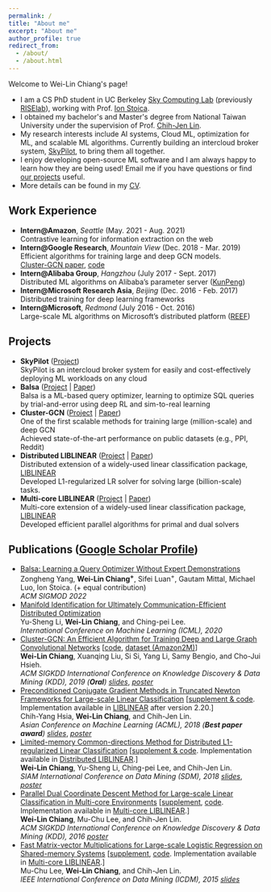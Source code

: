 ```yaml
---
permalink: /
title: "About me"
excerpt: "About me"
author_profile: true
redirect_from: 
  - /about/
  - /about.html
---
```


Welcome to Wei-Lin Chiang's page!

* I am a CS PhD student in UC Berkeley [Sky Computing Lab](https://sky.cs.berkeley.edu/) (previously [RISElab](https://rise.cs.berkeley.edu/)), working with Prof. [Ion Stoica](http://people.eecs.berkeley.edu/~istoica/).
* I obtained my bachelor's and Master's degree from National Taiwan University under the supervision of Prof. [Chih-Jen Lin](https://scholar.google.com/citations?user=SLMkts8AAAAJ&hl=en).
* My research interests include AI systems, Cloud ML, optimization for ML, and scalable ML algorithms. Currently building an intercloud broker system, [SkyPilot](https://github.com/skypilot-org/skypilot), to bring them all together.
* I enjoy developing open-source ML software and I am always happy to learn how they are being used! Email me if you have questions or find [our projects](#Projects) useful.
* More details can be found in my [CV](https://infwinston.github.io/files/docs/CV.pdf).

## Work Experience

- **Intern@Amazon**, *Seattle* (May. 2021 - Aug. 2021)  
  Contrastive learning for information extraction on the web
- **Intern@Google Research**, *Mountain View* (Dec. 2018 - Mar. 2019)  
  Efficient algorithms for training large and deep GCN models.  
  [Cluster-GCN paper](https://arxiv.org/abs/1905.07953), [code](https://github.com/google-research/google-research/tree/master/cluster_gcn)
- **Intern@Alibaba Group**, *Hangzhou* (July 2017 - Sept. 2017)  
  Distributed ML algorithms on Alibaba’s parameter server ([KunPeng](https://www.kdd.org/kdd2017/papers/view/kunpeng-parameter-server-based-distributed-learning-systems-and-its-applica))
- **Intern@Microsoft Research Asia**, *Beijing* (Dec. 2016 - Feb. 2017)  
  Distributed training for deep learning frameworks
- **Intern@Microsoft**, *Redmond* (July 2016 - Oct. 2016)  
  Large-scale ML algorithms on Microsoft’s distributed platform ([REEF](https://reef.apache.org/))

## <a name="Projects"></a> Projects


- **SkyPilot** ([Project](https://github.com/skypilot-org/skypilot))  
  SkyPilot is an intercloud broker system for easily and cost-effectively deploying ML workloads on any cloud
- **Balsa** ([Project](https://github.com/balsa-project/balsa) | [Paper](https://arxiv.org/abs/2201.01441))  
  Balsa is a ML-based query optimizer, learning to optimize SQL queries by trial-and-error using deep RL and sim-to-real learning
- **Cluster-GCN** ([Project](https://github.com/google-research/google-research/tree/master/cluster_gcn) | [Paper](https://arxiv.org/abs/1905.07953))  
  One of the first scalable methods for training large (million-scale) and deep GCN  
  Achieved state-of-the-art performance on public datasets (e.g., PPI, Reddit)
- **Distributed LIBLINEAR** ([Project](https://www.csie.ntu.edu.tw/~cjlin/libsvmtools/distributed-liblinear/) | [Paper](https://epubs.siam.org/doi/pdf/10.1137/1.9781611975321.57))  
  Distributed extension of a widely-used linear classification package, [LIBLINEAR](https://github.com/cjlin1/liblinear)  
  Developed L1-regularized LR solver for solving large (billion-scale) tasks.
- **Multi-core LIBLINEAR** ([Project](https://github.com/cjlin1/liblinear) | [Paper](https://dl.acm.org/doi/10.1145/2939672.2939826))  
  Multi-core extension of a widely-used linear classification package, [LIBLINEAR](https://github.com/cjlin1/liblinear)  
  Developed efficient parallel algorithms for primal and dual solvers

## Publications ([Google Scholar Profile](https://scholar.google.com/citations?user=87nZphcAAAAJ&hl=en))


- [Balsa: Learning a Query Optimizer Without Expert Demonstrations](https://dl.acm.org/doi/10.1145/3514221.3517885)  
  Zongheng Yang, **Wei-Lin Chiang<sup>+</sup>**, Sifei Luan<sup>+</sup>, Gautam Mittal, Michael Luo, Ion Stoica. (+ equal contribution)  
  *ACM SIGMOD 2022*
- [Manifold Identification for Ultimately Communication-Efficient Distributed Optimization](http://www.optimization-online.org/DB_HTML/2020/06/7833.html)  
  Yu-Sheng Li, **Wei-Lin Chiang**, and Ching-pei Lee.  
  *International Conference on Machine Learning (ICML), 2020*
- [Cluster-GCN: An Efficient Algorithm for Training Deep and Large Graph Convolutional Networks](https://arxiv.org/abs/1905.07953) [[code](https://github.com/google-research/google-research/tree/master/cluster_gcn), [dataset (Amazon2M)](http://web.cs.ucla.edu/~chohsieh/data/Amazon2M.tar.gz)]  
  **Wei-Lin Chiang**, Xuanqing Liu, Si Si, Yang Li, Samy Bengio, and Cho-Jui Hsieh.  
  *ACM SIGKDD International Conference on Knowledge Discovery & Data Mining (KDD), 2019 (**Oral**)* [*slides*](https://infwinston.github.io/files/kdd19/slides.pdf), [*poster*](https://infwinston.github.io/files/kdd19/poster.pdf)  
- [Preconditioned Conjugate Gradient Methods in Truncated Newton Frameworks for Large-scale Linear Classification](http://proceedings.mlr.press/v95/hsia18a.html) [[supplement & code](https://www.csie.ntu.edu.tw/~cjlin/papers/tron_pcg/). Implementation available in [LIBLINEAR](https://www.csie.ntu.edu.tw/~cjlin/liblinear/) after version 2.20.]  
  Chih-Yang Hsia, **Wei-Lin Chiang**, and Chih-Jen Lin.  
  *Asian Conference on Machine Learning (ACML), 2018 (**Best paper award**)* [*slides*](https://infwinston.github.io/files/acml18/slides.pdf), [*poster*](https://infwinston.github.io/files/acml18/poster.pdf)    
- [Limited-memory Common-directions Method for Distributed L1-regularized Linear Classification](https://www.csie.ntu.edu.tw/~cjlin/papers/l-commdir-l1/OWL-commdir.pdf) [[supplement & code](https://www.csie.ntu.edu.tw/~cjlin/papers/l-commdir-l1/). Implementation available in [Distributed LIBLINEAR](https://www.csie.ntu.edu.tw/~cjlin/libsvmtools/distributed-liblinear/).]  
  **Wei-Lin Chiang**, Yu-Sheng Li, Ching-pei Lee, and Chih-Jen Lin.  
  *SIAM International Conference on Data Mining (SDM), 2018* [*slides*](https://infwinston.github.io/files/sdm18/slides.pdf), [*poster*](https://infwinston.github.io/files/sdm18/poster.pdf)   
- [Parallel Dual Coordinate Descent Method for Large-scale Linear Classification in Multi-core Environments](https://www.csie.ntu.edu.tw/~cjlin/papers/multicore_cddual.pdf) [[supplement](https://www.csie.ntu.edu.tw/~cjlin/libsvmtools/multicore-liblinear/multicore_cddual_supplement.pdf), [code](https://www.csie.ntu.edu.tw/~cjlin/libsvmtools/multicore-liblinear/exp-code.tar.gz). Implementation available in [Multi-core LIBLINEAR](https://www.csie.ntu.edu.tw/~cjlin/libsvmtools/multicore-liblinear/).]  
  **Wei-Lin Chiang**, Mu-Chu Lee, and Chih-Jen Lin.  
  *ACM SIGKDD International Conference on Knowledge Discovery & Data Mining (KDD), 2016* [*poster*](https://infwinston.github.io/files/kdd16/poster.pdf)   
- [Fast Matrix-vector Multiplications for Large-scale Logistic Regression on Shared-memory Systems](https://www.csie.ntu.edu.tw/~cjlin/papers/multicore_liblinear_icdm.pdf) [[supplement](https://www.csie.ntu.edu.tw/~cjlin/libsvmtools/multicore-liblinear/supplement.pdf), [code](https://www.csie.ntu.edu.tw/~cjlin/libsvmtools/multicore-liblinear/exp_code.zip). Implementation available in [Multi-core LIBLINEAR](https://www.csie.ntu.edu.tw/~cjlin/libsvmtools/multicore-liblinear/).]  
  Mu-Chu Lee, **Wei-Lin Chiang**, and Chih-Jen Lin.  
  *IEEE International Conference on Data Mining (ICDM), 2015* [*slides*](https://infwinston.github.io/files/icdm15/slides.pdf)   
